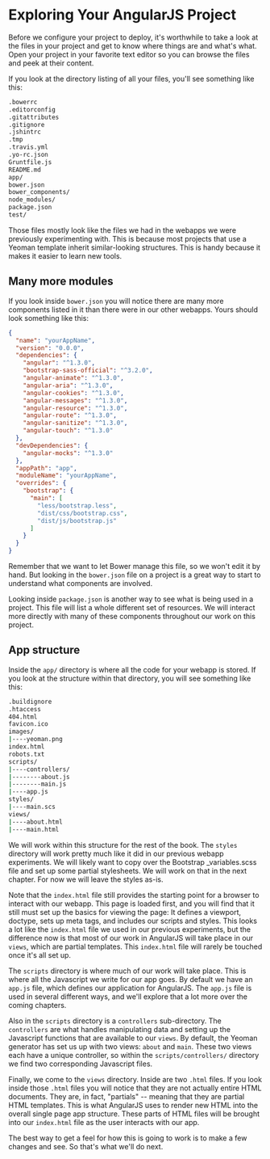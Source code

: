 # Exploring Your AngularJS Project
Before we configure your project to deploy, it's worthwhile to take a look at the files in your project and get to know where things are and what's what. Open your project in your favorite text editor so you can browse the files and peek at their content.

If you look at the directory listing of all your files, you'll see something like this:

```bash
.bowerrc
.editorconfig
.gitattributes
.gitignore
.jshintrc
.tmp
.travis.yml
.yo-rc.json
Gruntfile.js
README.md
app/
bower.json
bower_components/
node_modules/
package.json
test/
```

Those files mostly look like the files we had in the webapps we were previously experimenting with. This is because most projects that use a Yeoman template inherit similar-looking structures. This is handy because it makes it easier to learn new tools. 

## Many more modules
If you look inside `bower.json` you will notice there are many more components listed in it than there were in our other webapps. Yours should look something like this:

```json
{
  "name": "yourAppName",
  "version": "0.0.0",
  "dependencies": {
    "angular": "^1.3.0",
    "bootstrap-sass-official": "^3.2.0",
    "angular-animate": "^1.3.0",
    "angular-aria": "^1.3.0",
    "angular-cookies": "^1.3.0",
    "angular-messages": "^1.3.0",
    "angular-resource": "^1.3.0",
    "angular-route": "^1.3.0",
    "angular-sanitize": "^1.3.0",
    "angular-touch": "^1.3.0"
  },
  "devDependencies": {
    "angular-mocks": "^1.3.0"
  },
  "appPath": "app",
  "moduleName": "yourAppName",
  "overrides": {
    "bootstrap": {
      "main": [
        "less/bootstrap.less",
        "dist/css/bootstrap.css",
        "dist/js/bootstrap.js"
      ]
    }
  }
}
```

Remember that we want to let Bower manage this file, so we won't edit it by hand. But looking in the `bower.json` file on a project is a great way to start to understand what components are involved.

Looking inside `package.json` is another way to see what is being used in a project. This file will list a whole different set of resources. We will interact more directly with many of these components throughout our work on this project.

## App structure
Inside the `app/` directory is where all the code for your webapp is stored. If you look at the structure within that directory, you will see something like this:

```bash
.buildignore
.htaccess
404.html
favicon.ico
images/
|----yeoman.png
index.html
robots.txt
scripts/
|----controllers/
|--------about.js
|--------main.js
|----app.js
styles/
|----main.scs
views/
|----about.html
|----main.html
```

We will work within this structure for the rest of the book. The `styles` directory will work pretty much like it did in our previous webapp experiments. We will likely want to copy over the Bootstrap _variables.scss file and set up some partial stylesheets. We will work on that in the next chapter. For now we will leave the styles as-is.

Note that the `index.html` file still provides the starting point for a browser to interact with our webapp. This page is loaded first, and you will find that it still must set up the basics for viewing the page: It defines a viewport, doctype, sets up meta tags, and includes our scripts and styles. This looks a lot like the `index.html` file we used in our previous experiments, but the difference now is that most of our work in AngularJS will take place in our `views`, which are partial templates. This `index.html` file will rarely be touched once it's all set up.

The `scripts` directory is where much of our work will take place. This is where all the Javascript we write for our app goes. By default we have an `app.js` file, which defines our application for AngularJS. The `app.js` file is used in several different ways, and we'll explore that a lot more over the coming chapters.

Also in the `scripts` directory is a `controllers` sub-directory. The `controllers` are what handles manipulating data and setting up the Javascript functions that are available to our `views`. By default, the Yeoman generator has set us up with two views: `about` and `main`. These two views each have a unique controller, so within the `scripts/controllers/` directory we find two corresponding Javascript files.

Finally, we come to the `views` directory. Inside are two `.html` files. If you look inside those `.html` files you will notice that they are not actually entire HTML documents. They are, in fact, "partials" -- meaning that they are partial HTML templates. This is what AngularJS uses to render new HTML into the overall single page app structure. These parts of HTML files will be brought into our `index.html` file as the user interacts with our app.

The best way to get a feel for how this is going to work is to make a few changes and see. So that's what we'll do next.


